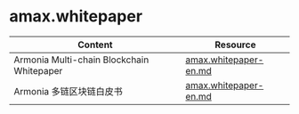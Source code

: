 # amax.whitepaper

|Content | Resource |
|---|---|
| Armonia Multi-chain Blockchain Whitepaper | [amax.whitepaper-en.md](amax.whitepaper-en.md) |
| Armonia 多链区块链白皮书 | [amax.whitepaper-en.md](amax.whitepaper-cn.md) |